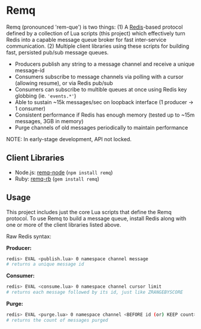 # Remq

Remq (pronounced 'rem-que') is two things: (1) A [Redis](http://redis.io)-based protocol defined by a collection of Lua scripts (this project) which effectively turn Redis into a capable message queue broker for fast inter-service communication. (2) Multiple client libraries using these scripts for building fast, persisted pub/sub message queues.

  - Producers publish any string to a message channel and receive a unique message-id
  - Consumers subscribe to message channels via polling with a cursor (allowing resume), or via Redis pub/sub
  - Consumers can subscribe to multible queues at once using Redis key globbing (ie. `'events.*'`)
  - Able to sustain ~15k messages/sec on loopback interface (1 producer -> 1 consumer)
  - Consistent performance if Redis has enough memory (tested up to ~15m messages, 3GB in memory)
  - Purge channels of old messages periodically to maintain performance

NOTE: In early-stage development, API not locked.

## Client Libraries

- Node.js: [remq-node](https://github.com/kainosnoema/remq-node) (`npm install remq`)
- Ruby: [remq-rb](https://github.com/kainosnoema/remq-rb) (`gem install remq`)

## Usage

This project includes just the core Lua scripts that define the Remq protocol. To use Remq to build a message queue, install Redis along with one or more of the client libraries listed above.

Raw Redis syntax:

**Producer:**
``` sh
redis> EVAL <publish.lua> 0 namespace channel message
# returns a unique message id
```

**Consumer:**
``` sh
redis> EVAL <consume.lua> 0 namespace channel cursor limit
# returns each message followed by its id, just like ZRANGEBYSCORE
```

**Purge:**
``` sh
redis> EVAL <purge.lua> 0 namespace channel <BEFORE id (or) KEEP count>
# returns the count of messages purged
```